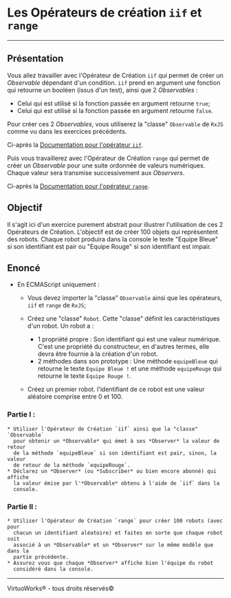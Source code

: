 # Les Opérateurs de création `iif` et `range`

---

## Présentation

Vous allez travailler avec l'Opérateur de Création `iif` qui permet de créer un
*Observable* dépendant d'un condition. `iif` prend en argument une fonction qui
retourne un booléen (issus d'un test), ainsi que 2 *Observables* :
* Celui qui est utilisé si la fonction passée en argument retourne `true`;
* Celui qui est utilisé si la fonction passée en argument retourne `false`.

Pour créer ces 2 *Observables*, vous utiliserez la "classe" `Observable` de
`RxJS` comme vu dans les exercices précédents.

Ci-après la [Documentation pour l'opérateur `iif`](https://rxjs-dev.firebaseapp.com/api/index/function/iif).

Puis vous travaillerez avec l'Opérateur de Création `range` qui permet de créer
un *Observable* pour une suite ordonnée de valeurs numériques. Chaque valeur
sera transmise successivement aux *Observers*.

Ci-après la [Documentation pour l'opérateur `range`](https://rxjs-dev.firebaseapp.com/api/index/function/range).

## Objectif

Il s'agit ici d'un exercice purement abstrait pour illustrer l'utilisation de
ces 2 Opérateurs de Création. L'objectif est de créer 100 objets qui
représentent des robots. Chaque robot produira dans la console le texte
"Equipe Bleue" si son identifiant est pair ou "Equipe Rouge" si son identifiant
est impair.

## Enoncé

* En ECMAScript uniquement :
  * Vous devez importer la "classe" `Observable` ainsi que les opérateurs,
    `iif` et `range` de `RxJS`;

  * Créez une "classe" `Robot`. Cette "classe" définit les caractéristiques d'un
    robot. Un robot a :
    * 1 propriété propre : Son identifiant qui est une valeur numérique. C'est
      une propriété du constructeur, en d'autres termes, elle devra être fournie
      à la création d'un robot.
    * 2 méthodes dans son prototype : Une méthode `equipeBleue` qui retourne le
      texte `Equipe Bleue !` et une méthode `equipeRouge` qui retourne le texte
      `Equipe Rouge !`.
  * Créez un premier robot. l'identifiant de ce robot est une valeur aléatoire
    comprise entre 0 et 100.

### Partie I :

    * Utiliser l'Opérateur de Création `iif` ainsi que la "classe" `Observable`
      pour obtenir un *Observable* qui émet à ses *Observer* la valeur de retour
      de la méthode `equipeBleue` si son identifiant est pair, sinon, la valeur
      de retour de la méthode `equipeRouge`.
    * Déclarez un *Observer* (ou *Subscriber* ou bien encore abonné) qui affiche
      la valeur émise par l'*Observable* obtenu à l'aide de `iif` dans la
      console.

### Partie II :

    * Utiliser l'Opérateur de Création `range` pour créer 100 robots (avec pour
      chacun un identifiant aléatoire) et faites en sorte que chaque robot soit
      associé à un *Observable* et un *Observer* sur le même modèle que dans la
      partie précédente.
    * Assurez vous que chaque *Observer* affiche bien l'équipe du robot
      considéré dans la console.

---

VirtuoWorks® - tous droits réservés©